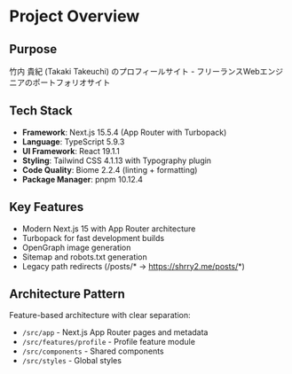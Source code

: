 # Project Overview

## Purpose
竹内 貴紀 (Takaki Takeuchi) のプロフィールサイト - フリーランスWebエンジニアのポートフォリオサイト

## Tech Stack
- **Framework**: Next.js 15.5.4 (App Router with Turbopack)
- **Language**: TypeScript 5.9.3
- **UI Framework**: React 19.1.1
- **Styling**: Tailwind CSS 4.1.13 with Typography plugin
- **Code Quality**: Biome 2.2.4 (linting + formatting)
- **Package Manager**: pnpm 10.12.4

## Key Features
- Modern Next.js 15 with App Router architecture
- Turbopack for fast development builds
- OpenGraph image generation
- Sitemap and robots.txt generation
- Legacy path redirects (/posts/* → https://shrry2.me/posts/*)

## Architecture Pattern
Feature-based architecture with clear separation:
- `/src/app` - Next.js App Router pages and metadata
- `/src/features/profile` - Profile feature module
- `/src/components` - Shared components
- `/src/styles` - Global styles
